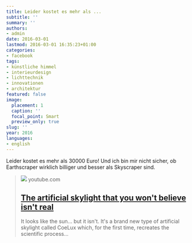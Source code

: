 ```yaml
---
title: Leider kostet es mehr als ...
subtitle: ''
summary: ''
authors:
- admin
date: 2016-03-01
lastmod: 2016-03-01 16:35:23+01:00
categories:
- facebook
tags:
- künstliche himmel
- interieurdesign
- lichttechnik
- innovationen
- architektur
featured: false
image:
  placement: 1
  caption: ''
  focal_point: Smart
  preview_only: true
slug: ''
year: 2016
languages:
- english
---
```


Leider kostet es mehr als 30000 Euro! Und ich bin mir nicht sicher, ob Earthscraper wirklich billiger und besser als Skyscraper sind.﻿
> [![](https://i.ytimg.com/vi/aJ4TJ4-kkDw/maxresdefault.jpg)](https://www.youtube.com/watch?v=aJ4TJ4-kkDw)
> youtube.com
> ## [The artificial skylight that you won't believe isn't real](https://www.youtube.com/watch?v=aJ4TJ4-kkDw)
>
>It looks like the sun... but it isn't. It's a brand new type of artificial skylight called CoeLux which, for the first time, recreates the scientific process...